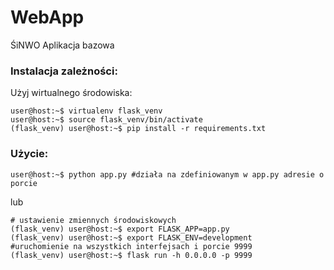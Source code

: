 # WebApp
ŚiNWO Aplikacja bazowa

### Instalacja zależności:

Użyj wirtualnego środowiska:

```console
user@host:~$ virtualenv flask_venv
user@host:~$ source flask_venv/bin/activate
(flask_venv) user@host:~$ pip install -r requirements.txt

```

### Użycie:



```console
user@host:~$ python app.py #działa na zdefiniowanym w app.py adresie o porcie
```

lub


```console
# ustawienie zmiennych środowiskowych
(flask_venv) user@host:~$ export FLASK_APP=app.py 
(flask_venv) user@host:~$ export FLASK_ENV=development
#uruchomienie na wszystkich interfejsach i porcie 9999
(flask_venv) user@host:~$ flask run -h 0.0.0.0 -p 9999
```

